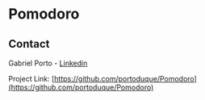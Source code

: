 # Pomodoro

## Contact
Gabriel Porto - [Linkedin](https://www.linkedin.com/in/portoduque/)

Project Link: [https://github.com/portoduque/Pomodoro](https://github.com/portoduque/Pomodoro)
